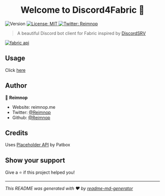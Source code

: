 <h1 align="center">Welcome to Discord4Fabric 👋</h1>
<p>
  <img alt="Version" src="https://img.shields.io/badge/version-1.2.0-blue.svg?cacheSeconds=2592000" />
  <a href="#" target="_blank">
    <img alt="License: MIT" src="https://img.shields.io/badge/License-MIT-yellow.svg" />
  </a>
  <a href="https://twitter.com/Reimnop" target="_blank">
    <img alt="Twitter: Reimnop" src="https://img.shields.io/twitter/follow/Reimnop.svg?style=social" />
  </a>
</p>

> A beautiful Discord bot client for Fabric inspired by [DiscordSRV](https://www.spigotmc.org/resources/discordsrv.18494/)

[![fabric api](https://i.imgur.com/Ol1Tcf8.png "Fabric API")](https://www.curseforge.com/minecraft/mc-mods/fabric-api)

## Usage

Click [here](https://github.com/Reimnop/Discord4Fabric/blob/main/USAGE.md)

## Author

👤 **Reimnop**

* Website: reimnop.me
* Twitter: [@Reimnop](https://twitter.com/Reimnop)
* Github: [@Reimnop](https://github.com/Reimnop)

## Credits
Uses [Placeholder API](https://github.com/Patbox/TextPlaceholderAPI) by Patbox

## Show your support

Give a ⭐️ if this project helped you!

***
_This README was generated with ❤️ by [readme-md-generator](https://github.com/kefranabg/readme-md-generator)_
